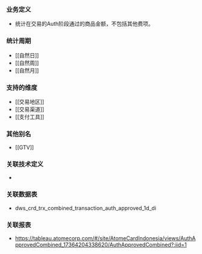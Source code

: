 ### 业务定义

* 统计在交易的Auth阶段通过的商品金额，不包括其他费项。
### 统计周期

* [[自然日]]
* [[自然周]]
* [[自然月]]
### 支持的维度

* [[交易地区]]
* [[交易渠道]]
* [[支付工具]]
### 其他别名

* [[GTV]]
### 关联技术定义

* 
### 关联数据表

* dws_crd_trx_combined_transaction_auth_approved_1d_di
### 关联报表
* https://tableau.atomecorp.com/#/site/AtomeCardIndonesia/views/AuthApprovedCombined_17364204338620/AuthApprovedCombined?:iid=1